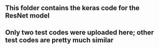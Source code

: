 ## This folder contains the keras code for the ResNet model
## Only two test codes were uploaded here; other test codes are pretty much similar 
